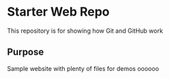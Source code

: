 # Starter Web Repo

This repository is for showing how Git and GitHub work

## Purpose

Sample website with plenty of files for demos
oooooo
